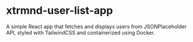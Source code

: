 # xtrmnd-user-list-app
A simple React app that fetches and displays users from JSONPlaceholder API, styled with TailwindCSS and containerized using Docker.
